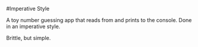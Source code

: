 #Imperative Style

A toy number guessing app that reads from and prints to the console. Done in an imperative style.

Brittle, but simple.